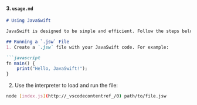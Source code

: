 #### 3. **`usage.md`**
```markdown
# Using JavaSwift

JavaSwift is designed to be simple and efficient. Follow the steps below to use it:

## Running a `.jsw` File
1. Create a `.jsw` file with your JavaSwift code. For example:

```javascript
fn main() {
    print("Hello, JavaSwift!");
}
```

2. Use the interpreter to load and run the file:

```bash
node [index.js](http://_vscodecontentref_/0) path/to/file.jsw